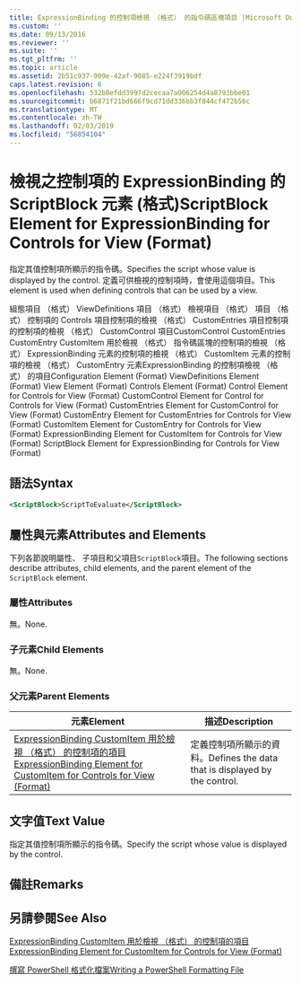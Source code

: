 ```yaml
---
title: ExpressionBinding 的控制項檢視 （格式） 的指令碼區塊項目 |Microsoft Docs
ms.custom: ''
ms.date: 09/13/2016
ms.reviewer: ''
ms.suite: ''
ms.tgt_pltfrm: ''
ms.topic: article
ms.assetid: 2b51c937-909e-42af-9085-e224f3919bdf
caps.latest.revision: 6
ms.openlocfilehash: 532b8efdd3997d2cecaa7a006254d4a8793bbe01
ms.sourcegitcommit: b6871f21bd666f9cd71dd336bb3f844cf472b56c
ms.translationtype: MT
ms.contentlocale: zh-TW
ms.lasthandoff: 02/03/2019
ms.locfileid: "56854104"
---
```

# <a name="scriptblock-element-for-expressionbinding-for-controls-for-view-format"></a><span data-ttu-id="e6c91-102">檢視之控制項的 ExpressionBinding 的 ScriptBlock 元素 (格式)</span><span class="sxs-lookup"><span data-stu-id="e6c91-102">ScriptBlock Element for ExpressionBinding for Controls for View (Format)</span></span>

<span data-ttu-id="e6c91-103">指定其值控制項所顯示的指令碼。</span><span class="sxs-lookup"><span data-stu-id="e6c91-103">Specifies the script whose value is displayed by the control.</span></span> <span data-ttu-id="e6c91-104">定義可供檢視的控制項時，會使用這個項目。</span><span class="sxs-lookup"><span data-stu-id="e6c91-104">This element is used when defining controls that can be used by a view.</span></span>

<span data-ttu-id="e6c91-105">組態項目 （格式） ViewDefinitions 項目 （格式） 檢視項目 （格式） 項目 （格式） 控制項的 Controls 項目控制項的檢視 （格式） CustomEntries 項目控制項的控制項的檢視 （格式） CustomControl 項目CustomControl CustomEntries CustomEntry CustomItem 用於檢視 （格式） 指令碼區塊的控制項的檢視 （格式） ExpressionBinding 元素的控制項的檢視 （格式） CustomItem 元素的控制項的檢視 （格式） CustomEntry 元素ExpressionBinding 的控制項檢視 （格式） 的項目</span><span class="sxs-lookup"><span data-stu-id="e6c91-105">Configuration Element (Format) ViewDefinitions Element (Format) View Element (Format) Controls Element (Format) Control Element for Controls for View (Format) CustomControl Element for Control for Controls for View (Format) CustomEntries Element for CustomControl for View (Format) CustomEntry Element for CustomEntries for Controls for View (Format) CustomItem Element for CustomEntry for Controls for View (Format) ExpressionBinding Element for CustomItem for Controls for View (Format) ScriptBlock Element for ExpressionBinding for Controls for View (Format)</span></span>

## <a name="syntax"></a><span data-ttu-id="e6c91-106">語法</span><span class="sxs-lookup"><span data-stu-id="e6c91-106">Syntax</span></span>

```xml
<ScriptBlock>ScriptToEvaluate</ScriptBlock>
```

## <a name="attributes-and-elements"></a><span data-ttu-id="e6c91-107">屬性與元素</span><span class="sxs-lookup"><span data-stu-id="e6c91-107">Attributes and Elements</span></span>

<span data-ttu-id="e6c91-108">下列各節說明屬性、 子項目和父項目`ScriptBlock`項目。</span><span class="sxs-lookup"><span data-stu-id="e6c91-108">The following sections describe attributes, child elements, and the parent element of the `ScriptBlock` element.</span></span>

### <a name="attributes"></a><span data-ttu-id="e6c91-109">屬性</span><span class="sxs-lookup"><span data-stu-id="e6c91-109">Attributes</span></span>

<span data-ttu-id="e6c91-110">無。</span><span class="sxs-lookup"><span data-stu-id="e6c91-110">None.</span></span>

### <a name="child-elements"></a><span data-ttu-id="e6c91-111">子元素</span><span class="sxs-lookup"><span data-stu-id="e6c91-111">Child Elements</span></span>

<span data-ttu-id="e6c91-112">無。</span><span class="sxs-lookup"><span data-stu-id="e6c91-112">None.</span></span>

### <a name="parent-elements"></a><span data-ttu-id="e6c91-113">父元素</span><span class="sxs-lookup"><span data-stu-id="e6c91-113">Parent Elements</span></span>

|<span data-ttu-id="e6c91-114">元素</span><span class="sxs-lookup"><span data-stu-id="e6c91-114">Element</span></span>|<span data-ttu-id="e6c91-115">描述</span><span class="sxs-lookup"><span data-stu-id="e6c91-115">Description</span></span>|
|-------------|-----------------|
|[<span data-ttu-id="e6c91-116">ExpressionBinding CustomItem 用於檢視 （格式） 的控制項的項目</span><span class="sxs-lookup"><span data-stu-id="e6c91-116">ExpressionBinding Element for CustomItem for Controls for View (Format)</span></span>](./expressionbinding-element-for-customitem-for-controls-for-view-format.md)|<span data-ttu-id="e6c91-117">定義控制項所顯示的資料。</span><span class="sxs-lookup"><span data-stu-id="e6c91-117">Defines the data that is displayed by the control.</span></span>|

## <a name="text-value"></a><span data-ttu-id="e6c91-118">文字值</span><span class="sxs-lookup"><span data-stu-id="e6c91-118">Text Value</span></span>

<span data-ttu-id="e6c91-119">指定其值控制項所顯示的指令碼。</span><span class="sxs-lookup"><span data-stu-id="e6c91-119">Specify the script whose value is displayed by the control.</span></span>

## <a name="remarks"></a><span data-ttu-id="e6c91-120">備註</span><span class="sxs-lookup"><span data-stu-id="e6c91-120">Remarks</span></span>

## <a name="see-also"></a><span data-ttu-id="e6c91-121">另請參閱</span><span class="sxs-lookup"><span data-stu-id="e6c91-121">See Also</span></span>

[<span data-ttu-id="e6c91-122">ExpressionBinding CustomItem 用於檢視 （格式） 的控制項的項目</span><span class="sxs-lookup"><span data-stu-id="e6c91-122">ExpressionBinding Element for CustomItem for Controls for View (Format)</span></span>](./expressionbinding-element-for-customitem-for-controls-for-view-format.md)

[<span data-ttu-id="e6c91-123">撰寫 PowerShell 格式化檔案</span><span class="sxs-lookup"><span data-stu-id="e6c91-123">Writing a PowerShell Formatting File</span></span>](./writing-a-powershell-formatting-file.md)

